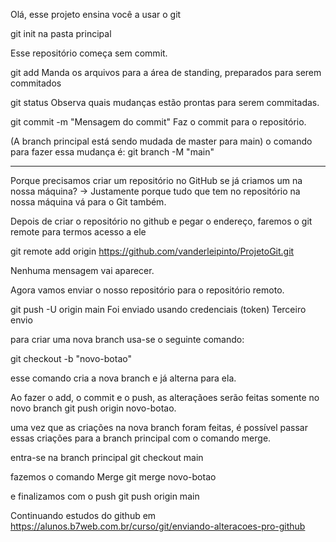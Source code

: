 Olá, esse projeto ensina você a usar o git

git init na pasta principal

Esse repositório começa sem commit.

git add
Manda os arquivos para a área de standing, preparados para serem commitados

git status
Observa quais mudanças estão prontas para serem commitadas.

git commit -m "Mensagem do commit"
Faz o commit para o repositório.

(A branch principal está sendo mudada de master para main)
o comando para fazer essa mudança é:
git branch -M "main"

---

Porque precisamos criar um repositório no GitHub se já criamos um na nossa máquina?
-> Justamente porque tudo que tem no repositório na nossa máquina vá para o Git também.

Depois de criar o repositório no github e pegar o endereço, faremos o git remote para termos acesso a ele

git remote add origin https://github.com/vanderleipinto/ProjetoGit.git

Nenhuma mensagem vai aparecer.

Agora vamos enviar o nosso repositório para o repositório remoto.

git push -U origin main
Foi enviado usando credenciais (token)
Terceiro envio

para criar uma nova branch usa-se o seguinte comando:

git checkout -b "novo-botao"

esse comando cria a nova branch e já alterna para ela.

Ao fazer o add, o commit e o push, as alteraçãoes serão feitas somente no novo branch
git push origin novo-botao.

uma vez que as criações na nova branch foram feitas, é possível passar essas criações para a branch principal com o comando merge.

entra-se na branch principal
git checkout main

fazemos o comando Merge
git merge novo-botao

e finalizamos com o push
git push origin main

Continuando estudos do github em https://alunos.b7web.com.br/curso/git/enviando-alteracoes-pro-github
